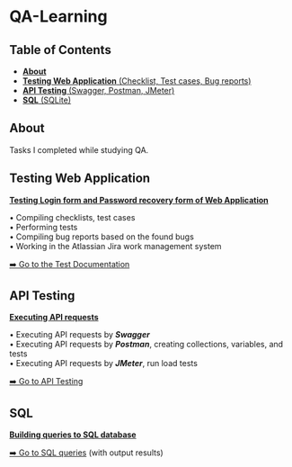 # QA-Learning <a name="start"></a>

## Table of Contents

- [**About**](#about)
- [**Testing Web Application** (Checklist, Test cases, Bug reports)](#testing_web_app)
- [**API Testing** (Swagger, Postman, JMeter)](#api)
- [**SQL** (SQLite)](#sql)


## About <a name="about"></a>

Tasks I completed while studying QA.


## Testing Web Application <a name="testing_web_app"></a>

**<ins>Testing Login form and Password recovery form of Web Application</ins>**  

• Compiling checklists, test cases  
• Performing tests  
• Compiling bug reports based on the found bugs  
• Working in the Atlassian Jira work management system  

[➡️ Go to the Test Documentation](https://github.com/mentor-dev/QA-Learning/tree/main/Testing_Web_Application#start)  


## API Testing <a name="api"></a>

**<ins>Executing API requests</ins>**  

• Executing API requests by ***Swagger***  
• Executing API requests by ***Postman***, creating collections, variables, and tests  
• Executing API requests by ***JMeter***, run load tests   

[➡️ Go to API Testing](https://github.com/mentor-dev/QA-Learning/tree/main/API_Testing#start)


## SQL <a name="sql"></a>

**<ins>Building queries to SQL database</ins>**  

[➡️ Go to SQL queries](https://github.com/mentor-dev/QA-Learning/tree/main/SQL#start) (with output results)
